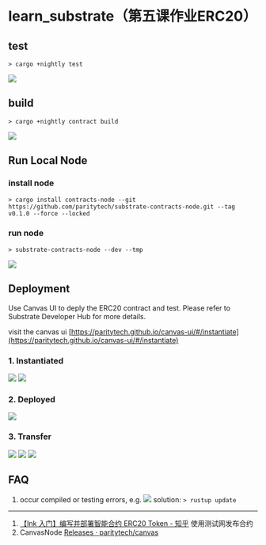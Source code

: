 # learn_substrate（第五课作业ERC20）

## test

```
> cargo +nightly test
```

![](http://cdn.hackdapp.com/2021-09-20-012608.png)

## build

```
> cargo +nightly contract build
```

![](http://cdn.hackdapp.com/2021-09-20-015728.png)

## Run Local Node

### install node

```
> cargo install contracts-node --git https://github.com/paritytech/substrate-contracts-node.git --tag v0.1.0 --force --locked
```

### run node

```
> substrate-contracts-node --dev --tmp
```
![](http://cdn.hackdapp.com/2021-09-20-051306.png)

## Deployment
Use Canvas UI to deply the ERC20 contract and test. Please refer to Substrate Developer Hub for more details.

visit the canvas ui [https://paritytech.github.io/canvas-ui/#/instantiate](https://paritytech.github.io/canvas-ui/#/instantiate)

### 1. Instantiated

![](http://cdn.hackdapp.com/2021-09-20-051640.png)
![](http://cdn.hackdapp.com/2021-09-20-051658.png)

### 2. Deployed

![](http://cdn.hackdapp.com/2021-09-20-051718.png)

### 3. Transfer

![](http://cdn.hackdapp.com/2021-09-20-055758.png)
![](http://cdn.hackdapp.com/2021-09-20-055919.png)
![](http://cdn.hackdapp.com/2021-09-20-060010.png)

## FAQ
1. occur compiled or testing errors, e.g.
	![](http://cdn.hackdapp.com/2021-09-20-012420.png)
	solution: `> rustup update`

----

1. [【Ink 入门】编写并部署智能合约 ERC20 Token - 知乎](https://zhuanlan.zhihu.com/p/342576492) 使用测试网发布合约
2. CanvasNode
	[Releases · paritytech/canvas](https://github.com/paritytech/canvas/releases)

